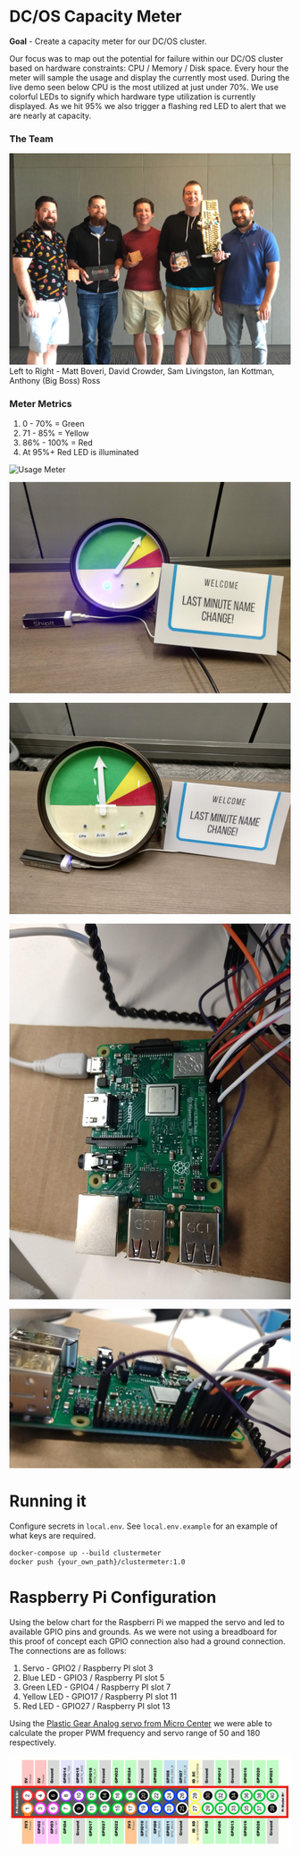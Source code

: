 # DC/OS Capacity Meter
**Goal** - Create a capacity meter for our DC/OS cluster.   

Our focus was to map out the potential for failure within our DC/OS cluster based on hardware constraints: CPU / Memory / Disk space.  Every hour the meter will sample the usage and display the currently most used.  During the live demo seen below CPU is the most utilized at just under 70%.  We use colorful LEDs to signify which hardware type utilization is currently displayed. As we hit 95% we also trigger a flashing red LED to alert that we are nearly at capacity.

### The Team
![The Team](/images/The_Team.png "The Team")
Left to Right - Matt Boveri, David Crowder, Sam Livingston, Ian Kottman, Anthony (Big Boss) Ross

### Meter Metrics
1. 0 - 70% = Green
1. 71 - 85% = Yellow
1. 86% - 100% = Red
1. At 95%+ Red LED is illuminated

![Usage Meter](/images/usage_meter.gif)

![Cluster CPU Meter](/images/meter_face_CPU.jpg?raw=true "Cluster Meter CPU")

![Cluster Memory Meter](/images/meter_face_MEM.jpg?raw=true "Cluster Meter Memory")

![Raspberry Pi Top](/images/PI_top.jpg?raw=true "Cluster Meter Raspberry Pi Top")

![Raspberry Pi Side](/images/PI_side.jpg?raw=true "Cluster Meter Raspberry Pi Side")

# Running it
Configure secrets in `local.env`. See `local.env.example` for an example of what keys are required.

```
docker-compose up --build clustermeter
docker push {your_own_path}/clustermeter:1.0
```
# Raspberry Pi Configuration

Using the below chart for the Raspberri Pi we mapped the servo and led to available GPIO pins and grounds.  As we were not using a breadboard for this proof of concept each GPIO connection also had a ground connection.  The connections are as follows:
1. Servo - GPIO2 / Raspberry PI slot 3
1. Blue LED - GPIO3 / Raspberry PI slot 5
1. Green LED - GPIO4 / Raspberry PI slot 7
1. Yellow LED - GPIO17 / Raspberry PI slot 11
1. Red LED - GPIO27 / Raspberry PI slot 13

Using the [Plastic Gear Analog servo from Micro Center](https://www.microcenter.com/product/487781/mini-analog-servo) we were able to calculate the proper PWM frequency and servo range of 50 and 180 respectively.

![Raspberri Pi 3 Configuration](/images/Raspberri_Pi.png?raw=true "Raspberri Pi 3 Configuration")
